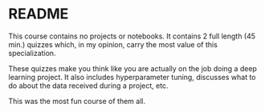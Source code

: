 # README

This course contains no projects or notebooks. It contains 2 full length (45 min.) quizzes which, in my opinion, 
carry the most value of this specialization. 

These quizzes make you think like you are actually on the job doing a deep learning project. It also includes hyperparameter
tuning, discusses what to do about the data received during a project, etc.

This was the most fun course of them all.
